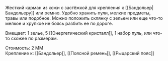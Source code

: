 Жесткий карман из кожи с застёжкой для крепления к [[Бандольер|Бандольеру]] или ремню. Удобно хранить пули, мелкие предметы, травы или подобное. Можно положить склянку с зельем или еще что-то мелкое и хрупкое не боясь разбить ее по дороге.

Вмещает: 1 зелье, 5 [[Энергетический кристалл]], 1 набор пуль, или что-то схожее по размерам.<br>

Стоимость: 2 ММ<br>
Крепление к: [[Бандольер]], [[Поясной ремень]], [[Рыцарский пояс]]<br>